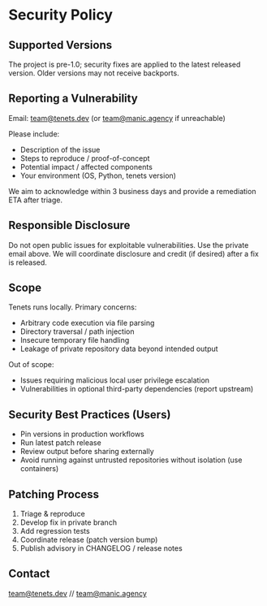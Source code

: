 # Security Policy

## Supported Versions

The project is pre-1.0; security fixes are applied to the latest released version. Older versions may not receive backports.

## Reporting a Vulnerability

Email: team@tenets.dev (or team@manic.agency if unreachable)

Please include:
- Description of the issue
- Steps to reproduce / proof-of-concept
- Potential impact / affected components
- Your environment (OS, Python, tenets version)

We aim to acknowledge within 3 business days and provide a remediation ETA after triage.

## Responsible Disclosure

Do not open public issues for exploitable vulnerabilities. Use the private email above. We will coordinate disclosure and credit (if desired) after a fix is released.

## Scope

Tenets runs locally. Primary concerns:
- Arbitrary code execution via file parsing
- Directory traversal / path injection
- Insecure temporary file handling
- Leakage of private repository data beyond intended output

Out of scope:
- Issues requiring malicious local user privilege escalation
- Vulnerabilities in optional third-party dependencies (report upstream)

## Security Best Practices (Users)

- Pin versions in production workflows
- Run latest patch release
- Review output before sharing externally
- Avoid running against untrusted repositories without isolation (use containers)

## Patching Process

1. Triage & reproduce
2. Develop fix in private branch
3. Add regression tests
4. Coordinate release (patch version bump)
5. Publish advisory in CHANGELOG / release notes

## Contact

team@tenets.dev // team@manic.agency